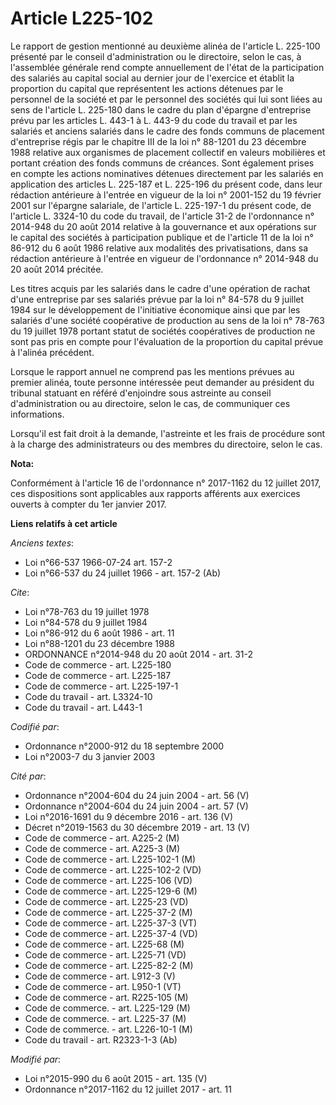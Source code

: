 # Article L225-102

Le rapport de gestion mentionné au deuxième alinéa de l'article L. 225-100 présenté par le conseil d'administration ou le
directoire, selon le cas, à l'assemblée générale rend compte annuellement de l'état de la participation des salariés au
capital social au dernier jour de l'exercice et établit la proportion du capital que représentent les actions détenues par le
personnel de la société et par le personnel des sociétés qui lui sont liées au sens de l'article L. 225-180 dans le cadre du
plan d'épargne d'entreprise prévu par les articles L. 443-1 à L. 443-9 du code du travail et par les salariés et anciens
salariés dans le cadre des fonds communs de placement d'entreprise régis par le chapitre III de la loi n° 88-1201 du 23
décembre 1988 relative aux organismes de placement collectif en valeurs mobilières et portant création des fonds communs de
créances. Sont également prises en compte les actions nominatives détenues directement par les salariés en application des
articles L. 225-187 et L. 225-196 du présent code, dans leur rédaction antérieure à l'entrée en vigueur de la loi n° 2001-152
du 19 février 2001 sur l'épargne salariale, de l'article L. 225-197-1 du présent code, de l'article L. 3324-10 du code du
travail, de l'article 31-2 de l'ordonnance n° 2014-948 du 20 août 2014 relative à la gouvernance et aux opérations sur le
capital des sociétés à participation publique et de l'article 11 de la loi n° 86-912 du 6 août 1986 relative aux modalités
des privatisations, dans sa rédaction antérieure à l'entrée en vigueur de l'ordonnance n° 2014-948 du 20 août 2014 précitée.

Les titres acquis par les salariés dans le cadre d'une opération de rachat d'une entreprise par ses salariés prévue par la
loi n° 84-578 du 9 juillet 1984 sur le développement de l'initiative économique ainsi que par les salariés d'une société
coopérative de production au sens de la loi n° 78-763 du 19 juillet 1978 portant statut de sociétés coopératives de
production ne sont pas pris en compte pour l'évaluation de la proportion du capital prévue à l'alinéa précédent.

Lorsque le rapport annuel ne comprend pas les mentions prévues au premier alinéa, toute personne intéressée peut demander au
président du tribunal statuant en référé d'enjoindre sous astreinte au conseil d'administration ou au directoire, selon le
cas, de communiquer ces informations.

Lorsqu'il est fait droit à la demande, l'astreinte et les frais de procédure sont à la charge des administrateurs ou des
membres du directoire, selon le cas.

**Nota:**

Conformément à l'article 16 de l'ordonnance n° 2017-1162 du 12 juillet 2017, ces dispositions sont applicables aux rapports
afférents aux exercices ouverts à compter du 1er janvier 2017.

**Liens relatifs à cet article**

_Anciens textes_:

  - Loi n°66-537 1966-07-24 art. 157-2
  - Loi n°66-537 du 24 juillet 1966 - art. 157-2 (Ab)

_Cite_:

  - Loi n°78-763 du 19 juillet 1978
  - Loi n°84-578 du 9 juillet 1984
  - Loi n°86-912 du 6 août 1986 - art. 11
  - Loi n°88-1201 du 23 décembre 1988
  - ORDONNANCE n°2014-948 du 20 août 2014 - art. 31-2
  - Code de commerce - art. L225-180
  - Code de commerce - art. L225-187
  - Code de commerce - art. L225-197-1
  - Code du travail - art. L3324-10
  - Code du travail - art. L443-1

_Codifié par_:

  - Ordonnance n°2000-912 du 18 septembre 2000
  - Loi n°2003-7 du 3 janvier 2003

_Cité par_:

  - Ordonnance n°2004-604 du 24 juin 2004 - art. 56 (V)
  - Ordonnance n°2004-604 du 24 juin 2004 - art. 57 (V)
  - Loi n°2016-1691 du 9 décembre 2016 - art. 136 (V)
  - Décret n°2019-1563 du 30 décembre 2019 - art. 13 (V)
  - Code de commerce - art. A225-2 (M)
  - Code de commerce - art. A225-3 (M)
  - Code de commerce - art. L225-102-1 (M)
  - Code de commerce - art. L225-102-2 (VD)
  - Code de commerce - art. L225-106 (VD)
  - Code de commerce - art. L225-129-6 (M)
  - Code de commerce - art. L225-23 (VD)
  - Code de commerce - art. L225-37-2 (M)
  - Code de commerce - art. L225-37-3 (VT)
  - Code de commerce - art. L225-37-4 (VD)
  - Code de commerce - art. L225-68 (M)
  - Code de commerce - art. L225-71 (VD)
  - Code de commerce - art. L225-82-2 (M)
  - Code de commerce - art. L912-3 (V)
  - Code de commerce - art. L950-1 (VT)
  - Code de commerce - art. R225-105 (M)
  - Code de commerce. - art. L225-129 (M)
  - Code de commerce. - art. L225-37 (M)
  - Code de commerce. - art. L226-10-1 (M)
  - Code du travail - art. R2323-1-3 (Ab)

_Modifié par_:

  - Loi n°2015-990 du 6 août 2015 - art. 135 (V)
  - Ordonnance n°2017-1162 du 12 juillet 2017 - art. 11
